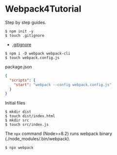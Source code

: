 # Webpack4Tutorial

Step by step guides.

```
$ npm init -y
$ touch .gitignore
```

* [.gitignore](.gitignore)

```
$ npm i -D webpack webpack-cli
$ touch webpack.config.js
```

package.json
```json
{
  "scripts": {
    "start": "webpack --config webpack.config.js"
  }
}
```

Initial files
```
$ mkdir dist
$ touch dist/index.html
$ mkdir src
$ touch src/index.js
```

The `npx` command (Node>=8.2) runs webpack binary (./node_modules/.bin/webpack).
```
$ npx webpack
```
